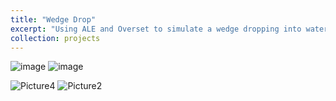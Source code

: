 ```yaml
---
title: "Wedge Drop"
excerpt: "Using ALE and Overset to simulate a wedge dropping into water <br/><img src='/images/500x300.png'>"
collection: projects
---
```


![image](https://github.com/user-attachments/assets/e4351fb4-79ce-4fe4-ab0c-1ea3258fdec2)
![image](https://github.com/user-attachments/assets/d333602a-63d5-405a-afe2-a8e8e5262aa5)


![Picture4](https://github.com/user-attachments/assets/b1601a36-ba1d-4b4d-b0b2-0b7694333c41)
![Picture2](https://github.com/user-attachments/assets/7b22eb53-4506-490b-a466-35334ee4193e)

